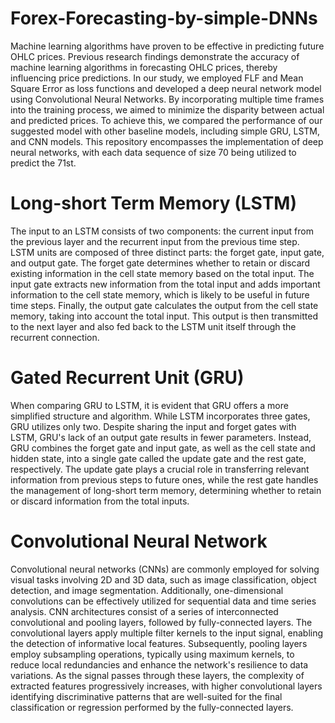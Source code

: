 # Forex-Forecasting-by-simple-DNNs
Machine learning algorithms have proven to be effective in predicting future OHLC prices. Previous research findings demonstrate the accuracy of machine learning algorithms in forecasting OHLC prices, thereby influencing price predictions. In our study, we employed FLF and Mean Square Error as loss functions and developed a deep neural network model using Convolutional Neural Networks. By incorporating multiple time frames into the training process, we aimed to minimize the disparity between actual and predicted prices. To achieve this, we compared the performance of our suggested model with other baseline models, including simple GRU, LSTM, and CNN models. This repository encompasses the implementation of deep neural networks, with each data sequence of size 70 being utilized to predict the 71st.

# Long-short Term Memory (LSTM)
The input to an LSTM consists of two components: the current input from the previous layer and the recurrent input from the previous time step. LSTM units are composed of three distinct parts: the forget gate, input gate, and output gate. The forget gate determines whether to retain or discard existing information in the cell state memory based on the total input. The input gate extracts new information from the total input and adds important information to the cell state memory, which is likely to be useful in future time steps. Finally, the output gate calculates the output from the cell state memory, taking into account the total input. This output is then transmitted to the next layer and also fed back to the LSTM unit itself through the recurrent connection.

# Gated Recurrent Unit (GRU)
When comparing GRU to LSTM, it is evident that GRU offers a more simplified structure and algorithm. While LSTM incorporates three gates, GRU utilizes only two. Despite sharing the input and forget gates with LSTM, GRU's lack of an output gate results in fewer parameters. Instead, GRU combines the forget gate and input gate, as well as the cell state and hidden state, into a single gate called the update gate and the rest gate, respectively. The update gate plays a crucial role in transferring relevant information from previous steps to future ones, while the rest gate handles the management of long-short term memory, determining whether to retain or discard information from the total inputs.

# Convolutional Neural Network
Convolutional neural networks (CNNs) are commonly employed for solving visual tasks involving 2D and 3D data, such as image classification, object detection, and image segmentation. Additionally, one-dimensional convolutions can be effectively utilized for sequential data and time series analysis. CNN architectures consist of a series of interconnected convolutional and pooling layers, followed by fully-connected layers. The convolutional layers apply multiple filter kernels to the input signal, enabling the detection of informative local features. Subsequently, pooling layers employ subsampling operations, typically using maximum kernels, to reduce local redundancies and enhance the network's resilience to data variations. As the signal passes through these layers, the complexity of extracted features progressively increases, with higher convolutional layers identifying discriminative patterns that are well-suited for the final classification or regression performed by the fully-connected layers.
